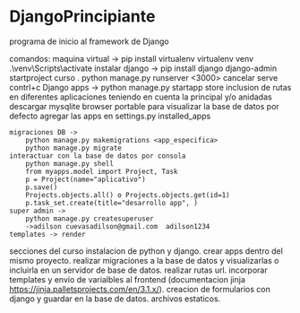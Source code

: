 # DjangoPrincipiante
programa de inicio al framework de Django

comandos: 
	maquina virtual -> 
		pip install virtualenv
		virtualenv venv
		.\venv\Scripts\activate
	instalar django -> 
		pip install django
		django-admin startproject curso .
		python manage.py runserver <3000> cancelar serve contrl+c
	Django apps -> 
		python manage.py startapp store
	inclusion de rutas en diferentes aplicaciones teniendo en cuenta la principal y/o anidadas
	descargar mysqlite browser portable para visualizar la base de datos por defecto
	agregar las apps en settings.py installed_apps

	migraciones DB -> 
		python manage.py makemigrations <app_especifica>
		python manage.py migrate 
	interactuar con la base de datos por consola
		python manage.py shell  
		from myapps.model import Project, Task
		p = Project(name="aplicativo")
		p.save()
		Projects.objects.all() o Projects.objects.get(id=1)
		p.task_set.create(title="desarrollo app", )
	super admin -> 
		python manage.py createsuperuser 
		->adilson cuevasadilson@gmail.com  adilson1234
	templates -> render



secciones del curso 
	instalacion de python y django.
	crear apps dentro del mismo proyecto.
	realizar migraciones a la base de datos y visualizarlas o incluirla en un servidor de base de datos.
	realizar rutas url. 
	incorporar templates y envio de varialbles al frontend (documentacion jinja https://jinja.palletsprojects.com/en/3.1.x/).
	creacion de formularios con django y guardar en la base de datos.
	archivos estaticos.
